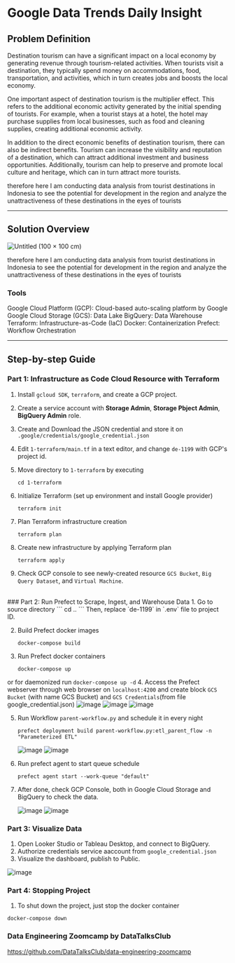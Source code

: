 # Google Data Trends Daily Insight

## Problem Definition

Destination tourism can have a significant impact on a local economy by generating revenue through tourism-related activities. When tourists visit a destination, they typically spend money on accommodations, food, transportation, and activities, which in turn creates jobs and boosts the local economy.

One important aspect of destination tourism is the multiplier effect. This refers to the additional economic activity generated by the initial spending of tourists. For example, when a tourist stays at a hotel, the hotel may purchase supplies from local businesses, such as food and cleaning supplies, creating additional economic activity.

In addition to the direct economic benefits of destination tourism, there can also be indirect benefits. Tourism can increase the visibility and reputation of a destination, which can attract additional investment and business opportunities. Additionally, tourism can help to preserve and promote local culture and heritage, which can in turn attract more tourists.

therefore here I am conducting data analysis from tourist destinations in Indonesia to see the potential for development in the region and analyze the unattractiveness of these destinations in the eyes of tourists

***

## Solution Overview

![Untitled (100 × 100 cm)](https://user-images.githubusercontent.com/79616397/230957215-4daeeadb-353e-431e-95df-3243d1a9bfa1.png)

therefore here I am conducting data analysis from tourist destinations in Indonesia to see the potential for development in the region and analyze the unattractiveness of these destinations in the eyes of tourists


### Tools
Google Cloud Platform (GCP): Cloud-based auto-scaling platform by Google
Google Cloud Storage (GCS): Data Lake
BigQuery: Data Warehouse
Terraform: Infrastructure-as-Code (IaC)
Docker: Containerization
Prefect: Workflow Orchestration

***

## Step-by-step Guide

### Part 1: Infrastructure as Code Cloud Resource with Terraform

1. Install `gcloud SDK`, `terraform`, and create a GCP project. 

2. Create a service account with **Storage Admin**, **Storage Pbject Admin**, **BigQuery Admin** role. 

3. Create and Download the JSON credential and store it on `.google/credentials/google_credential.json`

4. Edit `1-terraform/main.tf` in a text editor, and change `de-1199` with GCP's project id.

5. Move directory to `1-terraform` by executing
    ```
    cd 1-terraform
    ```

6. Initialize Terraform (set up environment and install Google provider)
    ```
    terraform init
    ```
7. Plan Terraform infrastructure creation
    ```
    terraform plan
    ```
8. Create new infrastructure by applying Terraform plan
    ```
    terraform apply
    ```
9. Check GCP console to see newly-created resource `GCS Bucket`, `Big Query Dataset`, and `Virtual Machine`.
<br>
### Part 2: Run Prefect to Scrape, Ingest, and Warehouse Data
1. Go to source directory
    ```
    cd ..
    ```
Then, replace `de-1199` in `.env` file to project ID.

2. Build Prefect docker images
    ```
    docker-compose build
    ```
3. Run Prefect docker containers
    ```
    docker-compose up
    ```
or for daemonized run
    ```
    docker-compose up -d
    ```
4. Access the Prefect webserver through web browser on `localhost:4200` and create block `GCS Bucket` (with name GCS Bucket) and `GCS Credentials`(from file google_credential.json)
    ![image](https://user-images.githubusercontent.com/79616397/230938723-e6147a2e-9486-4b94-b4c9-50c70d4a0a41.png)
    ![image](https://user-images.githubusercontent.com/79616397/230938893-49026aa4-20cc-4153-9922-49849426003b.png)
    ![image](https://user-images.githubusercontent.com/79616397/230939493-28038092-c69e-45a9-8fe5-da3f52a99ed7.png)

5. Run Workflow `parent-workflow.py` and schedule it in every night
    ```
    prefect deployment build parent-workflow.py:etl_parent_flow -n "Parameterized ETL"
    ```
    ![image](https://user-images.githubusercontent.com/79616397/230938319-f8cab849-eb08-4fa4-8c43-86b6c89b4b73.png)
    ![image](https://user-images.githubusercontent.com/79616397/230957720-77728d87-2bcd-41cc-82d9-235a6f395852.png)

6. Run prefect agent to start queue schedule
    ```
    prefect agent start --work-queue "default" 
    ```

7. After done, check GCP Console, both in Google Cloud Storage and BigQuery to check the data.

    ![image](https://user-images.githubusercontent.com/79616397/230944184-a4f75913-d9fa-435a-b96b-913ac681b1ca.png)
    ![image](https://user-images.githubusercontent.com/79616397/230944066-989c1113-71dc-4726-927c-4f0d195d2e03.png)


### Part 3: Visualize Data
1. Open Looker Studio or Tableau Desktop, and connect to BigQuery.
2. Authorize credentials service aaccount from `google_credential.json`
2. Visualize the dashboard, publish to Public.

![image](https://user-images.githubusercontent.com/79616397/230955196-088a05e8-9d5e-49ec-a67a-404e7f638df0.png)

### Part 4: Stopping Project
1. To shut down the project, just stop the docker container
```
docker-compose down
```

### Data Engineering Zoomcamp by DataTalksClub
https://github.com/DataTalksClub/data-engineering-zoomcamp
